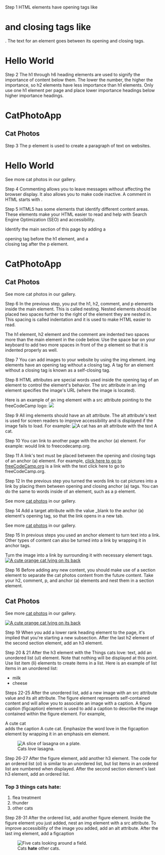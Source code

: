 Step 1 
HTML elements have opening tags like <h1> and closing tags like </h1>.
The text for an element goes between its opening and closing tags.
<html>
  <body>
    <h1>Hello World</h1>
  </body>
</html>

Step 2
The h1 through h6 heading elements are used to signify the importance of content below them. The lower the number, the higher the importance, so h2 elements have less importance than h1 elements. Only use one h1 element per page and place lower importance headings below higher importance headings.

<html>
  <body>
    <h1>CatPhotoApp</h1>
    <h2>Cat Photos</h2>
  </body>
</html>

Step 3
The p element is used to create a paragraph of text on websites. 

<body>
    <h1>Hello World</h1>
    <p>See more cat photos in our gallery.</p>
</body>

Step 4
Commenting allows you to leave messages without affecting the browser display. It also allows you to make code inactive. A comment in HTML starts with <!--, contains any number of lines of text, and ends with -->. 

Step 5 
HTML5 has some elements that identify different content areas. These elements make your HTML easier to read and help with Search Engine Optimization (SEO) and accessibility.

Identify the main section of this page by adding a <main> opening tag before the h1 element, and a </main> closing tag after the p element.

<main>
      <h1>CatPhotoApp</h1>
      <h2>Cat Photos</h2>
      <!-- TODO: Add link to cat photos -->
      <p>See more cat photos in our gallery.</p>
</main>

Step 6
In the previous step, you put the h1, h2, comment, and p elements inside the main element. This is called nesting. Nested elements should be placed two spaces further to the right of the element they are nested in. This spacing is called indentation and it is used to make HTML easier to read.

The h1 element, h2 element and the comment are indented two spaces more than the main element in the code below. Use the space bar on your keyboard to add two more spaces in front of the p element so that it is indented properly as well.

Step 7 
You can add images to your website by using the img element. img elements have an opening tag without a closing tag. A tag for an element without a closing tag is known as a self-closing tag.
<img>

Step 8
HTML attributes are special words used inside the opening tag of an element to control the element's behavior. The src attribute in an img element specifies the image's URL (where the image is located).

Here is an example of an img element with a src attribute pointing to the freeCodeCamp logo:
<img src="https://cdn.freecodecamp.org/platform/universal/fcc_secondary.svg">

Step 9
All img elements should have an alt attribute. The alt attribute's text is used for screen readers to improve accessibility and is displayed if the image fails to load. For example:
 <img src="cat.jpg" alt="A cat"> has an alt attribute with the text A cat.

Step 10
You can link to another page with the anchor (a) element. For example:
<a href='https://freecodecamp.org'></a> would link to freecodecamp.org.

Step 11
A link's text must be placed between the opening and closing tags of an anchor (a) element. For example, <a href="https://www.freecodecamp.org">click here to go to freeCodeCamp.org</a> is a link with the text click here to go to freeCodeCamp.org.

Step 12
In the previous step you turned the words link to cat pictures into a link by placing them between opening and closing anchor (a) tags. You can do the same to words inside of an element, such as a p element.

<p>See more <a href="https://freecatphotoapp.com">cat photos</a> in our gallery.</p>

Step 14
Add a target attribute with the value _blank to the anchor (a) element's opening tag, so that the link opens in a new tab.

<p>See more <a href="https://freecatphotoapp.com" target="_blank">cat photos</a> in our gallery.</p>

Step 15
In previous steps you used an anchor element to turn text into a link. Other types of content can also be turned into a link by wrapping it in anchor tags.

Turn the image into a link by surrounding it with necessary element tags. 
<a href="https://freecatphotoapp.com"><img src="https://cdn.freecodecamp.org/curriculum/cat-photo-app/relaxing-cat.jpg" alt="A cute orange cat lying on its back"></a> 

Step 16
Before adding any new content, you should make use of a section element to separate the cat photos content from the future content.
Take your h2, comment, p, and anchor (a) elements and nest them in a section element.

<section>
  <h2>Cat Photos</h2>
  <!--TODO: Add link to cat photos-->
  <p>See more <a href="https://freecatphotoapp.com" target="_blank">cat photos</a> in our gallery.</p>
  <a href="https://freecatphotoapp.com"><img src="https://cdn.freecodecamp.org/curriculum/cat-photo-app/relaxing-cat.jpg" alt="A cute orange cat lying on its back"></a> 
</section>

Step 19
When you add a lower rank heading element to the page, it's implied that you're starting a new subsection.
After the last h2 element of the second section element, add an h3 element.

Step 20 & 21
After the h3 element with the Things cats love: text, add an unordered list (ul) element. Note that nothing will be displayed at this point.
Use list item (li) elements to create items in a list. Here is an example of list items in an unordered list:

<ul>
  <li>milk</li>
  <li>cheese</li>
</ul>

Steps 22-25
After the unordered list, add a new image with an src attribute value and its alt attribute.
The figure element represents self-contained content and will allow you to associate an image with a caption.
A figure caption (figcaption) element is used to add a caption to describe the image contained within the figure element. For example, <figcaption>A cute cat</figcaption> adds the caption A cute cat.
Emphasize the word love in the figcaption element by wrapping it in an emphasis em element.

<figure>
    <img src="https://cdn.freecodecamp.org/curriculum/cat-photo-app/lasagna.jpg" alt="A slice of lasagna on a plate.">
    <figcaption>Cats <em>love</em> lasagna.</figcaption>
</figure>

Step 26-27
After the figure element, add another h3 element.
The code for an ordered list (ol) is similar to an unordered list, but list items in an ordered list are numbered when displayed.
After the second section element's last h3 element, add an ordered list.

<h3>Top 3 things cats hate:</h3>
<ol>
    <li>flea treatment</li>
    <li>thunder</li>
    <li>other cats</li>
</ol>          

Step 28-31
After the ordered list, add another figure element.
Inside the figure element you just added, nest an img element with a src attribute.
To improve accessibility of the image you added, add an alt attribute.
After the last img element, add a figcaption 
<figure>
      <img src="https://cdn.freecodecamp.org/curriculum/cat-photo-app/cats.jpg" alt="Five cats looking around a field.">
      <figcaption>Cats <strong>hate</strong> other cats.</figcaption>
</figure>